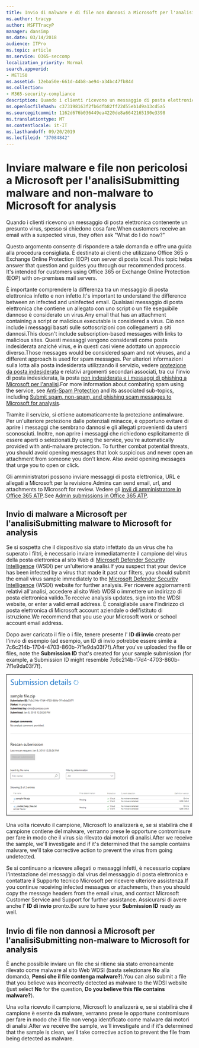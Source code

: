 ```yaml
---
title: Invio di malware e di file non dannosi a Microsoft per l'analisi
ms.author: tracyp
author: MSFTTracyP
manager: dansimp
ms.date: 03/14/2018
audience: ITPro
ms.topic: article
ms.service: O365-seccomp
localization_priority: Normal
search.appverid:
- MET150
ms.assetid: 12eba50e-661d-44b8-ae94-a34bc47fb84d
ms.collection:
- M365-security-compliance
description: Quando i clienti ricevono un messaggio di posta elettronica con un virus sospetto, spesso askWhat fare adesso?
ms.openlocfilehash: c373198163f2fb6dfb82ff22d55eb1d9a13cd5a5
ms.sourcegitcommit: 1162d676b036449ea4220de8a6642165190e3398
ms.translationtype: MT
ms.contentlocale: it-IT
ms.lasthandoff: 09/20/2019
ms.locfileid: "37084842"
---
```

# <a name="submitting-malware-and-non-malware-to-microsoft-for-analysis"></a><span data-ttu-id="867b9-103">Inviare malware e file non pericolosi a Microsoft per l'analisi</span><span class="sxs-lookup"><span data-stu-id="867b9-103">Submitting malware and non-malware to Microsoft for analysis</span></span>

<span data-ttu-id="867b9-104">Quando i clienti ricevono un messaggio di posta elettronica contenente un presunto virus, spesso si chiedono cosa fare.</span><span class="sxs-lookup"><span data-stu-id="867b9-104">When customers receive an email with a suspected virus, they often ask "What do I do now?"</span></span>
  
<span data-ttu-id="867b9-p101">Questo argomento consente di rispondere a tale domanda e offre una guida alla procedura consigliata. È destinato ai clienti che utilizzano Office 365 o Exchange Online Protection (EOP) con server di posta locali.</span><span class="sxs-lookup"><span data-stu-id="867b9-p101">This topic helps answer that question and guides you through our recommended process. It's intended for customers using Office 365 or Exchange Online Protection (EOP) with on-premises mail servers.</span></span>
  
<span data-ttu-id="867b9-107">È importante comprendere la differenza tra un messaggio di posta elettronica infetto e non infetto.</span><span class="sxs-lookup"><span data-stu-id="867b9-107">It's important to understand the difference between an infected and uninfected email.</span></span> <span data-ttu-id="867b9-108">Qualsiasi messaggio di posta elettronica che contiene un allegato con uno script o un file eseguibile dannoso è considerato un virus.</span><span class="sxs-lookup"><span data-stu-id="867b9-108">Any email that has an attachment containing a script or malicious executable is considered a virus.</span></span> <span data-ttu-id="867b9-109">Ciò non include i messaggi basati sulle sottoscrizioni con collegamenti a siti dannosi.</span><span class="sxs-lookup"><span data-stu-id="867b9-109">This doesn't include subscription-based messages with links to malicious sites.</span></span> <span data-ttu-id="867b9-110">Questi messaggi vengono considerati come posta indesiderata anziché virus, e in questi casi viene adottato un approccio diverso.</span><span class="sxs-lookup"><span data-stu-id="867b9-110">Those messages would be considered spam and not viruses, and a different approach is used for spam messages.</span></span> <span data-ttu-id="867b9-111">Per ulteriori informazioni sulla lotta alla posta indesiderata utilizzando il servizio, vedere [protezione da posta indesiderata](anti-spam-and-anti-malware-protection.md) e relativi argomenti secondari associati, tra cui l'invio di posta indesiderata, la posta [non indesiderata e i messaggi di phishing a Microsoft per l'analisi](submit-spam-non-spam-and-phishing-scam-messages-to-microsoft-for-analysis.md).</span><span class="sxs-lookup"><span data-stu-id="867b9-111">For more information about combating spam using the service, see [Anti-Spam Protection](anti-spam-and-anti-malware-protection.md) and its associated sub-topics, including [Submit spam, non-spam, and phishing scam messages to Microsoft for analysis](submit-spam-non-spam-and-phishing-scam-messages-to-microsoft-for-analysis.md).</span></span> 
  
<span data-ttu-id="867b9-p103">Tramite il servizio, si ottiene automaticamente la protezione antimalware. Per un'ulteriore protezione dalle potenziali minacce, è opportuno evitare di aprire i messaggi che sembrano dannosi e gli allegati provenienti da utenti sconosciuti. Inoltre, non aprire i messaggi che richiedono esplicitamente di essere aperti o selezionati.</span><span class="sxs-lookup"><span data-stu-id="867b9-p103">By using the service, you're automatically provided with anti-malware protection. To further combat potential threats, you should avoid opening messages that look suspicious and never open an attachment from someone you don't know. Also avoid opening messages that urge you to open or click.</span></span>

<span data-ttu-id="867b9-115">Gli amministratori possono inviare messaggi di posta elettronica, URL e allegati a Microsoft per la revisione.</span><span class="sxs-lookup"><span data-stu-id="867b9-115">Admins can send email, url, and attachments to Microsoft for review.</span></span> <span data-ttu-id="867b9-116">Vedere gli [invii di amministratore in Office 365 ATP](admin-submission.md).</span><span class="sxs-lookup"><span data-stu-id="867b9-116">See [Admin submissions in Office 365 ATP](admin-submission.md).</span></span>
  
## <a name="submitting-malware-to-microsoft-for-analysis"></a><span data-ttu-id="867b9-117">Invio di malware a Microsoft per l'analisi</span><span class="sxs-lookup"><span data-stu-id="867b9-117">Submitting malware to Microsoft for analysis</span></span>

<span data-ttu-id="867b9-118">Se si sospetta che il dispositivo sia stato infettato da un virus che ha superato i filtri, è necessario inviare immediatamente il campione del virus della posta elettronica al sito Web di [Microsoft Defender Security Intelligence](https://www.microsoft.com/wdsi/filesubmission) (WSDI) per un'ulteriore analisi.</span><span class="sxs-lookup"><span data-stu-id="867b9-118">If you suspect that your device has been infected by a virus that made it past our filters, you should submit the email virus sample immediately to the [Microsoft Defender Security Intelligence](https://www.microsoft.com/wdsi/filesubmission) (WSDI) website for further analysis.</span></span> <span data-ttu-id="867b9-119">Per ricevere aggiornamenti relativi all'analisi, accedere al sito Web WDSI o immettere un indirizzo di posta elettronica valido.</span><span class="sxs-lookup"><span data-stu-id="867b9-119">To receive analysis updates, sign into the WDSI website, or enter a valid email address.</span></span> <span data-ttu-id="867b9-120">È consigliabile usare l'indirizzo di posta elettronica di Microsoft account aziendale o dell'istituto di istruzione.</span><span class="sxs-lookup"><span data-stu-id="867b9-120">We recommend that you use your Microsoft work or school account email address.</span></span> 
  
<span data-ttu-id="867b9-121">Dopo aver caricato il file o i file, tenere presente l' **ID di invio** creato per l'invio di esempio (ad esempio, un ID di invio potrebbe essere simile a 7c6c214b-17D4-4703-860b-7f1e9da03f7f).</span><span class="sxs-lookup"><span data-stu-id="867b9-121">After you've uploaded the file or files, note the **Submission ID** that's created for your sample submission (for example, a Submission ID might resemble 7c6c214b-17d4-4703-860b-7f1e9da03f7f).</span></span> 
  
![Dettagli di invio nel sito Web di Windows Defender Security Intelligence](../media/EOP-Malware-Protection-Center.png)
  
<span data-ttu-id="867b9-123">Una volta ricevuto il campione, Microsoft lo analizzerà e, se si stabilirà che il campione contiene del malware, verranno prese le opportune contromisure per fare in modo che il virus sia rilevato dai motori di analisi.</span><span class="sxs-lookup"><span data-stu-id="867b9-123">After we receive the sample, we'll investigate and if it's determined that the sample contains malware, we'll take corrective action to prevent the virus from going undetected.</span></span>
  
<span data-ttu-id="867b9-124">Se si continuano a ricevere allegati o messaggi infetti, è necessario copiare l'intestazione del messaggio dal virus del messaggio di posta elettronica e contattare il Supporto tecnico Microsoft per ricevere ulteriore assistenza.</span><span class="sxs-lookup"><span data-stu-id="867b9-124">If you continue receiving infected messages or attachments, then you should copy the message headers from the email virus, and contact Microsoft Customer Service and Support for further assistance.</span></span> <span data-ttu-id="867b9-125">Assicurarsi di avere anche l' **ID di invio** pronto.</span><span class="sxs-lookup"><span data-stu-id="867b9-125">Be sure to have your **Submission ID** ready as well.</span></span> 
  
## <a name="submitting-non-malware-to-microsoft-for-analysis"></a><span data-ttu-id="867b9-126">Invio di file non dannosi a Microsoft per l'analisi</span><span class="sxs-lookup"><span data-stu-id="867b9-126">Submitting non-malware to Microsoft for analysis</span></span>

<span data-ttu-id="867b9-127">È anche possibile inviare un file che si ritiene sia stato erroneamente rilevato come malware al sito Web WDSI (basta selezionare **No** alla domanda, **Pensi che il file contenga malware?**).</span><span class="sxs-lookup"><span data-stu-id="867b9-127">You can also submit a file that you believe was incorrectly detected as malware to the WDSI website (just select **No** for the question, **Do you believe this file contains malware?**).</span></span>
  
<span data-ttu-id="867b9-128">Una volta ricevuto il campione, Microsoft lo analizzerà e, se si stabilirà che il campione è esente da malware, verranno prese le opportune contromisure per fare in modo che il file non venga identificato come malware dai motori di analisi.</span><span class="sxs-lookup"><span data-stu-id="867b9-128">After we receive the sample, we'll investigate and if it's determined that the sample is clean, we'll take corrective action to prevent the file from being detected as malware.</span></span>
  

